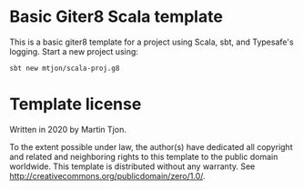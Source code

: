 # Basic Giter8 Scala template

This is a basic giter8 template for a project using Scala, sbt, and Typesafe's logging. Start a new project using:

```
sbt new mtjon/scala-proj.g8
```

# Template license

Written in 2020 by Martin Tjon. 

To the extent possible under law, the author(s) have dedicated all copyright and related and neighboring rights to this template to the public domain worldwide. This template is distributed without any warranty. See http://creativecommons.org/publicdomain/zero/1.0/.

